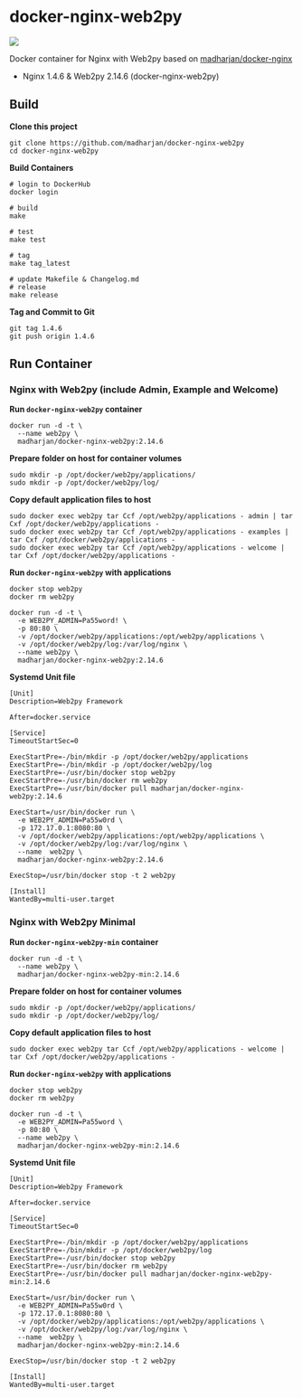 # docker-nginx-web2py

[![](https://images.microbadger.com/badges/image/madharjan/docker-nginx-web2py.svg)](http://microbadger.com/images/madharjan/docker-nginx-web2py "Get your own image badge on microbadger.com")

Docker container for Nginx with Web2py based on [madharjan/docker-nginx](https://github.com/madharjan/docker-nginx/)

* Nginx 1.4.6 & Web2py 2.14.6 (docker-nginx-web2py)

## Build

**Clone this project**
```
git clone https://github.com/madharjan/docker-nginx-web2py
cd docker-nginx-web2py
```

**Build Containers**
```
# login to DockerHub
docker login

# build
make

# test
make test

# tag
make tag_latest

# update Makefile & Changelog.md
# release
make release
```

**Tag and Commit to Git**
```
git tag 1.4.6
git push origin 1.4.6
```

## Run Container

### Nginx with Web2py (include Admin, Example and Welcome)

**Run `docker-nginx-web2py` container**
```
docker run -d -t \
  --name web2py \
  madharjan/docker-nginx-web2py:2.14.6
```

**Prepare folder on host for container volumes**
```
sudo mkdir -p /opt/docker/web2py/applications/
sudo mkdir -p /opt/docker/web2py/log/
```

**Copy default application files to host**
```
sudo docker exec web2py tar Ccf /opt/web2py/applications - admin | tar Cxf /opt/docker/web2py/applications -
sudo docker exec web2py tar Ccf /opt/web2py/applications - examples | tar Cxf /opt/docker/web2py/applications -
sudo docker exec web2py tar Ccf /opt/web2py/applications - welcome | tar Cxf /opt/docker/web2py/applications -
```

**Run `docker-nginx-web2py` with applications**
```
docker stop web2py
docker rm web2py

docker run -d -t \
  -e WEB2PY_ADMIN=Pa55word! \
  -p 80:80 \
  -v /opt/docker/web2py/applications:/opt/web2py/applications \
  -v /opt/docker/web2py/log:/var/log/nginx \
  --name web2py \
  madharjan/docker-nginx-web2py:2.14.6
```

**Systemd Unit file**
```
[Unit]
Description=Web2py Framework

After=docker.service

[Service]
TimeoutStartSec=0

ExecStartPre=-/bin/mkdir -p /opt/docker/web2py/applications
ExecStartPre=-/bin/mkdir -p /opt/docker/web2py/log
ExecStartPre=-/usr/bin/docker stop web2py
ExecStartPre=-/usr/bin/docker rm web2py
ExecStartPre=-/usr/bin/docker pull madharjan/docker-nginx-web2py:2.14.6

ExecStart=/usr/bin/docker run \
  -e WEB2PY_ADMIN=Pa55w0rd \
  -p 172.17.0.1:8080:80 \
  -v /opt/docker/web2py/applications:/opt/web2py/applications \
  -v /opt/docker/web2py/log:/var/log/nginx \
  --name  web2py \
  madharjan/docker-nginx-web2py:2.14.6

ExecStop=/usr/bin/docker stop -t 2 web2py

[Install]
WantedBy=multi-user.target
```

### Nginx with Web2py Minimal

**Run `docker-nginx-web2py-min` container**

```
docker run -d -t \
  --name web2py \
  madharjan/docker-nginx-web2py-min:2.14.6
```

**Prepare folder on host for container volumes**
```
sudo mkdir -p /opt/docker/web2py/applications/
sudo mkdir -p /opt/docker/web2py/log/
```

**Copy default application files to host**
```
sudo docker exec web2py tar Ccf /opt/web2py/applications - welcome | tar Cxf /opt/docker/web2py/applications -
```

**Run `docker-nginx-web2py` with applications**
```
docker stop web2py
docker rm web2py

docker run -d -t \
  -e WEB2PY_ADMIN=Pa55word \
  -p 80:80 \
  --name web2py \
  madharjan/docker-nginx-web2py-min:2.14.6
```

**Systemd Unit file**
```
[Unit]
Description=Web2py Framework

After=docker.service

[Service]
TimeoutStartSec=0

ExecStartPre=-/bin/mkdir -p /opt/docker/web2py/applications
ExecStartPre=-/bin/mkdir -p /opt/docker/web2py/log
ExecStartPre=-/usr/bin/docker stop web2py
ExecStartPre=-/usr/bin/docker rm web2py
ExecStartPre=-/usr/bin/docker pull madharjan/docker-nginx-web2py-min:2.14.6

ExecStart=/usr/bin/docker run \
  -e WEB2PY_ADMIN=Pa55w0rd \
  -p 172.17.0.1:8080:80 \
  -v /opt/docker/web2py/applications:/opt/web2py/applications \
  -v /opt/docker/web2py/log:/var/log/nginx \
  --name  web2py \
  madharjan/docker-nginx-web2py-min:2.14.6

ExecStop=/usr/bin/docker stop -t 2 web2py

[Install]
WantedBy=multi-user.target
```
